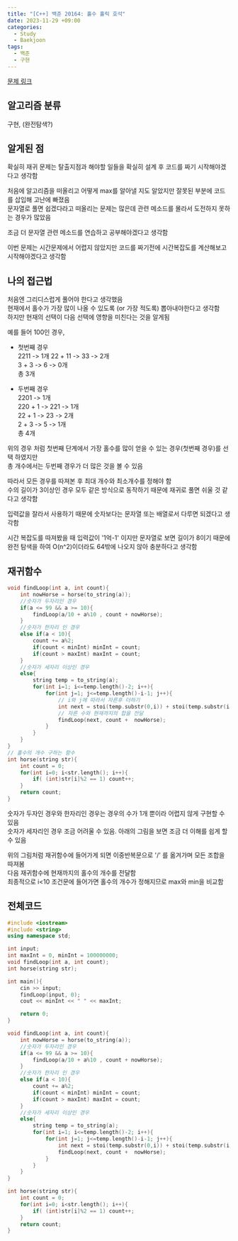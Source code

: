 ```yaml
---
title: "[C++] 백준 20164: 홀수 홀릭 호석"
date: 2023-11-29 +09:00
categories:
  - Study
  - Baekjoon
tags:
  - 백준
  - 구현
---
```

[문제 링크](https://www.acmicpc.net/problem/20164)

## 알고리즘 분류
구현, (완전탐색?)

## 알게된 점
확실히 재귀 문제는 탈출지점과 해야할 일들을 확실히 설계 후 코드를 짜기 시작해야겠다고 생각함   

처음에 알고리즘을 떠올리고 어떻게 max를 알아낼 지도 알았지만 잘못된 부분에 코드를 삽입해 고난에 빠졌음   
문자열로 풀면 쉽겠다라고 떠올리는 문제는 많은데 관련 메소드를 몰라서 도전하지 못하는 경우가 많았음   

조금 더 문자열 관련 메소드를 연습하고 공부해야겠다고 생각함

이번 문제는 시간문제에서 어렵지 않았지만 코드를 짜기전에 시간복잡도를 계산해보고 시작해야겠다고 생각함

## 나의 접근법
처음엔 그리디스럽게 풀어야 한다고 생각했음   
현재에서 홀수가 가장 많이 나올 수 있도록 (or 가장 적도록) 뽑아내야한다고 생각함   
하지만 현재의 선택이 다음 선택에 영향을 미친다는 것을 알게됨

예를 들어 100인 경우,
- 첫번째 경우   
2211 -> 1개 
22 + 11 -> 33 -> 2개   
3 + 3 -> 6 -> 0개   
총 3개

- 두번째 경우   
2201 -> 1개   
220 + 1 -> 221 -> 1개    
22 + 1 -> 23 -> 2개   
2 + 3 -> 5 -> 1개   
총 4개

위의 경우 처럼 첫번째 단계에서 가장 홀수를 많이 얻을 수 있는 경우(첫번째 경우)를 선택 하였지만   
총 개수에서는 두번째 경우가 더 많은 것을 볼 수 있음   

따라서 모든 경우를 따져본 후 최대 개수와 최소개수를 정해야 함   
수의 길이가 3이상인 경우 모두 같은 방식으로 동작하기 때문에 재귀로 풀면 쉬울 것 같다고 생각함

입력값을 잘라서 사용하기 때문에 숫자보다는 문자열 또는 배열로서 다루면 되겠다고 생각함   

시간 복잡도를 따져봤을 때 입력값이 '1억-1' 이지만 문자열로 보면 길이가 8이기 때문에   
완전 탐색을 하여 O(n^2)이더라도 64밖에 나오지 않아 충분하다고 생각함   

## 재귀함수
```c++
void findLoop(int a, int count){
    int nowHorse = horse(to_string(a));
    //숫자가 두자리인 경우
    if(a <= 99 && a >= 10){
        findLoop(a/10 + a%10 , count + nowHorse);
    }
    //숫자가 한자리 인 경우
    else if(a < 10){
        count += a%2;
        if(count < minInt) minInt = count;
        if(count > maxInt) maxInt = count;
    }
    //숫자가 세자리 이상인 경우
    else{
        string temp = to_string(a);
        for(int i=1; i<=temp.length()-2; i++){
            for(int j=1; j<=temp.length()-i-1; j++){
                // i와 j에 따라서 자른후 더하기
                int next = stoi(temp.substr(0,i)) + stoi(temp.substr(i, j)) + stoi(temp.substr(i+j, temp.length()-i-j));
                // 자른 수와 현재까지의 합을 전달
                findLoop(next, count +  nowHorse);
            }
        }
    }
}
// 홀수의 개수 구하는 함수
int horse(string str){
    int count = 0;
    for(int i=0; i<str.length(); i++){
        if( (int)str[i]%2 == 1) count++;
    }
    return count;
}
```

숫자가 두자인 경우와 한자리인 경우는 경우의 수가 1개 뿐이라 어렵지 않게 구현할 수 있음   
숫자가 세자리인 경우 조금 어려울 수 있음. 아래의 그림을 보면 조금 더 이해를 쉽게 할 수 있음   

위의 그림처럼 재귀함수에 들어가게 되면 이중반복문으로 '/' 를 옮겨가며 모든 조합을 따져봄   
다음 재귀함수에 현재까지의 홀수의 개수를 전달함   
최종적으로 i<10 조건문에 들어가면 홀수의 개수가 정해지므로 max와 min을 비교함

## 전체코드
```c++
#include <iostream>
#include <string>
using namespace std;

int input;
int maxInt = 0, minInt = 100000000;
void findLoop(int a, int count);
int horse(string str);

int main(){
    cin >> input;
    findLoop(input, 0);
    cout << minInt << " " << maxInt;

    return 0;
}

void findLoop(int a, int count){
    int nowHorse = horse(to_string(a));
    //숫자가 두자리인 경우
    if(a <= 99 && a >= 10){
        findLoop(a/10 + a%10 , count + nowHorse);
    }
    //숫자가 한자리 인 경우
    else if(a < 10){
        count += a%2;
        if(count < minInt) minInt = count;
        if(count > maxInt) maxInt = count;
    }
    //숫자가 세자리 이상인 경우
    else{
        string temp = to_string(a);
        for(int i=1; i<=temp.length()-2; i++){
            for(int j=1; j<=temp.length()-i-1; j++){
                int next = stoi(temp.substr(0,i)) + stoi(temp.substr(i, j)) + stoi(temp.substr(i+j, temp.length()-i-j));
                findLoop(next, count +  nowHorse);
            }
        }
    }
}

int horse(string str){
    int count = 0;
    for(int i=0; i<str.length(); i++){
        if( (int)str[i]%2 == 1) count++;
    }
    return count;
}

```